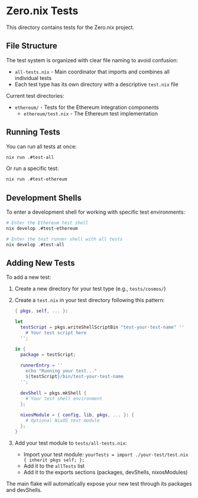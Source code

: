 # Zero.nix Tests

This directory contains tests for the Zero.nix project.

## File Structure

The test system is organized with clear file naming to avoid confusion:

- `all-tests.nix` - Main coordinator that imports and combines all individual tests
- Each test type has its own directory with a descriptive `test.nix` file

Current test directories:
- `ethereum/` - Tests for the Ethereum integration components
  - `ethereum/test.nix` - The Ethereum test implementation

## Running Tests

You can run all tests at once:

```bash
nix run .#test-all
```

Or run a specific test:

```bash
nix run .#test-ethereum
```

## Development Shells

To enter a development shell for working with specific test environments:

```bash
# Enter the Ethereum test shell
nix develop .#test-ethereum

# Enter the test runner shell with all tests
nix develop .#test-all
```

## Adding New Tests

To add a new test:

1. Create a new directory for your test type (e.g., `tests/cosmos/`)
2. Create a `test.nix` in your test directory following this pattern:
   ```nix
   { pkgs, self, ... }:
   
   let
     testScript = pkgs.writeShellScriptBin "test-your-test-name" ''
       # Your test script here
     '';
   
   in {
     package = testScript;
     
     runnerEntry = ''
       echo "Running your test..."
       ${testScript}/bin/test-your-test-name
     '';
     
     devShell = pkgs.mkShell {
       # Your test shell environment
     };
     
     nixosModule = { config, lib, pkgs, ... }: {
       # Optional NixOS test module
     };
   }
   ```

3. Add your test module to `tests/all-tests.nix`:
   - Import your test module: `yourTests = import ./your-test/test.nix { inherit pkgs self; };`
   - Add it to the `allTests` list
   - Add it to the exports sections (packages, devShells, nixosModules)

The main flake will automatically expose your new test through its packages and devShells. 
